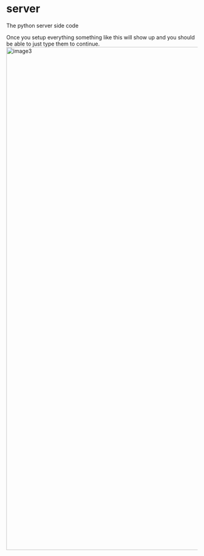 # server
The python server side code

Once you setup everything something like this will show up and you should be able to just type them to continue. 
<img width="2560" height="1326" alt="image3" src="https://github.com/user-attachments/assets/f0ed9070-2469-4be1-833b-f283ae0bcf45" />
